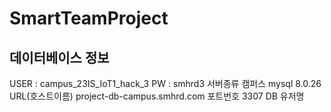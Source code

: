 # SmartTeamProject
## 데이터베이스 정보
USER : campus_23IS_IoT1_hack_3
PW : smhrd3
서버종류 캠퍼스 mysql 8.0.26
URL(호스트이름) project-db-campus.smhrd.com
포트번호 3307
DB 유저명
